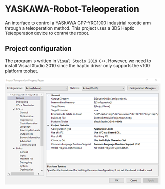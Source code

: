 # YASKAWA-Robot-Teleoperation

An interface to control a YASKAWA GP7-YRC1000 industrial robotic arm through a teleoperation method. This project uses a 3DS Haptic Teleoperation device to control the robot. 

## Project configuration

The program is written in `Visual Studio 2019 C++`. However, we need to install Visual Studio 2010 since the haptic driver only supports the v100 platform toolset. 

![Config](images/Config.PNG)
